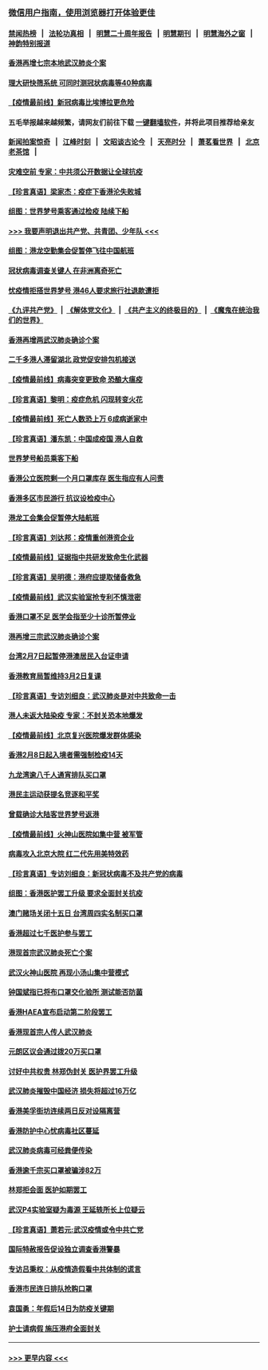 ### [微信用户指南，使用浏览器打开体验更佳](https://github.com/gfw-breaker/banned-news1/blob/master/indexes/wechat-guide.md?t=0)
#### [禁闻热榜](热点新闻.md?t=0)  &nbsp;&nbsp;|&nbsp;&nbsp; [法轮功真相](https://github.com/gfw-breaker/truth/blob/master/README.md?t=0) &nbsp;&nbsp;|&nbsp;&nbsp; [明慧二十周年报告](https://github.com/gfw-breaker/mh-reports/blob/master/README.md?t=0) &nbsp;&nbsp;|&nbsp;&nbsp;[明慧期刊](https://github.com/gfw-breaker/mh-qikan) &nbsp;&nbsp;|&nbsp;&nbsp; [明慧海外之窗](https://github.com/gfw-breaker/mh-news/blob/master/README.md?t=0) &nbsp;&nbsp;|&nbsp;&nbsp; [神韵特别报道](https://github.com/gfw-breaker/mh-news/blob/master/shenyun.md?t=0)
#### [香港再增七宗本地武汉肺炎个案](../pages/nsc415/n11862405.md?t=02121111) 
#### [理大研快筛系统 可同时测冠状病毒等40种病毒](../pages/nsc415/n11862376.md?t=02121111) 
#### [【疫情最前线】新冠病毒比埃博拉更危险](../pages/nsc415/n11862199.md?t=02121111) 
#### 五毛举报越来越频繁，请网友们前往下载 [一键翻墙软件](https://github.com/gfw-breaker/ssr-accounts)，并将此项目推荐给亲友
#### [新闻拍案惊奇](https://github.com/gfw-breaker/banned-news1/blob/master/pages/link4.md) &nbsp;&nbsp;|&nbsp;&nbsp; [江峰时刻](https://github.com/gfw-breaker/banned-news1/blob/master/pages/link4.md) &nbsp;&nbsp;|&nbsp;&nbsp; [文昭谈古论今](https://github.com/gfw-breaker/banned-news1/blob/master/pages/link4.md) &nbsp;&nbsp;|&nbsp;&nbsp; [天亮时分](https://github.com/gfw-breaker/banned-news1/blob/master/pages/link4.md) &nbsp;&nbsp;|&nbsp;&nbsp; [萧茗看世界](https://github.com/gfw-breaker/banned-news1/blob/master/pages/link4.md) &nbsp;&nbsp;|&nbsp;&nbsp; [北京老茶馆](https://github.com/gfw-breaker/banned-news1/blob/master/pages/link4.md) &nbsp;&nbsp;|&nbsp;&nbsp; 
#### [灾难空前 专家：中共须公开数据让全球抗疫](../pages/nsc415/n11862162.md?t=02121111) 
#### [【珍言真语】梁家杰：疫症下香港沦失败城](../pages/nsc415/n11861588.md?t=02121111) 
#### [组图：世界梦号乘客通过检疫 陆续下船](../pages/nsc415/n11858302.md?t=02121111) 
#### [>>> 我要声明退出共产党、共青团、少年队 <<<](https://github.com/begood0513/goodnews/blob/master/quit/letter.md) 
#### [组图：港龙空勤集会促暂停飞往中国航班](../pages/nsc415/n11858190.md?t=02121111) 
#### [冠状病毒调查关键人 在非洲离奇死亡](../pages/nsc415/n11859798.md?t=02121111) 
#### [忧疫情拒搭世界梦号 港46人要求旅行社退款遭拒](../pages/nsc415/n11859849.md?t=02121111) 
#### [《九评共产党》](https://github.com/begood0513/9ping.md/blob/master/README.md) &nbsp;|&nbsp; [《解体党文化》](../../../../jtdwh.md/blob/master/README.md)  &nbsp;|&nbsp; [《共产主义的终极目的》](../../../../gczydzjmd.md/blob/master/README.md) &nbsp;|&nbsp; [《魔鬼在统治我们的世界》](../../../../mgztzwmdsj.md/blob/master/README.md) 
#### [香港再增两武汉肺炎确诊个案](../pages/nsc415/n11859833.md?t=02121111) 
#### [二千多港人滞留湖北 政党促安排包机接送](../pages/nsc415/n11859831.md?t=02121111) 
#### [【疫情最前线】病毒突变更致命 恐酿大瘟疫](../pages/nsc415/n11859604.md?t=02121111) 
#### [【珍言真语】黎明：疫症危机 闪现转变火花](../pages/nsc415/n11859199.md?t=02121111) 
#### [【疫情最前线】死亡人数恐上万 6成病逝家中](../pages/nsc415/n11856687.md?t=02121111) 
#### [【珍言真语】潘东凯：中国成疫国 港人自救](../pages/nsc415/n11856962.md?t=02121111) 
#### [世界梦号船员乘客下船](../pages/nsc415/n11856883.md?t=02121111) 
#### [香港公立医院剩一个月口罩库存 医生指应有人问责](../pages/nsc415/n11856875.md?t=02121111) 
#### [香港多区市民游行 抗议设检疫中心](../pages/nsc415/n11856866.md?t=02121111) 
#### [港龙工会集会促暂停大陆航班](../pages/nsc415/n11856840.md?t=02121111) 
#### [【珍言真语】刘达邦：疫情重创港资企业](../pages/nsc415/n11854274.md?t=02121111) 
#### [【疫情最前线】证据指中共研发致命生化武器](../pages/nsc415/n11853087.md?t=02121111) 
#### [【珍言真语】吴明德：港府应提取储备救急](../pages/nsc415/n11852734.md?t=02121111) 
#### [【疫情最前线】武汉实验室抢专利不慎泄密](../pages/nsc415/n11850310.md?t=02121111) 
#### [香港口罩不足 医学会指至少十诊所暂停业](../pages/nsc415/n11850301.md?t=02121111) 
#### [港再增三宗武汉肺炎确诊个案](../pages/nsc415/n11850328.md?t=02121111) 
#### [台湾2月7日起暂停港澳居民入台证申请](../pages/nsc415/n11850304.md?t=02121111) 
#### [香港教育局暂维持3月2日复课](../pages/nsc415/n11850260.md?t=02121111) 
#### [【珍言真语】专访刘细良：武汉肺炎是对中共致命一击](../pages/nsc415/n11849934.md?t=02121111) 
#### [港人未返大陆染疫 专家：不封关恐本地爆发](../pages/nsc415/n11848021.md?t=02121111) 
#### [【疫情最前线】北京复兴医院爆发群体感染](../pages/nsc415/n11847626.md?t=02121111) 
#### [香港2月8日起入境者需强制检疫14天](../pages/nsc415/n11847658.md?t=02121111) 
#### [九龙湾逾八千人通宵排队买口罩](../pages/nsc415/n11847647.md?t=02121111) 
#### [港民主运动获提名竞逐和平奖](../pages/nsc415/n11847633.md?t=02121111) 
#### [曾载确诊大陆客世界梦号返港](../pages/nsc415/n11847608.md?t=02121111) 
#### [【疫情最前线】火神山医院如集中营 被军管](../pages/nsc415/n11847524.md?t=02121111) 
#### [病毒攻入北京大院 红二代先用美特效药](../pages/nsc415/n11847427.md?t=02121111) 
#### [【珍言真语】专访刘细良：新冠状病毒不及共产党的病毒](../pages/nsc415/n11847164.md?t=02121111) 
#### [组图：香港医护罢工升级 要求全面封关抗疫](../pages/nsc415/n11844107.md?t=02121111) 
#### [澳门赌场关闭十五日 台湾周四实名制买口罩](../pages/nsc415/n11845083.md?t=02121111) 
#### [香港超过七千医护参与罢工](../pages/nsc415/n11845051.md?t=02121111) 
#### [港现首宗武汉肺炎死亡个案](../pages/nsc415/n11844998.md?t=02121111) 
#### [武汉火神山医院 再现小汤山集中营模式](../pages/nsc415/n11844763.md?t=02121111) 
#### [钟国斌指已将布口罩交化验所 测试能否防菌](../pages/nsc415/n11842783.md?t=02121111) 
#### [香港HAEA宣布启动第二阶段罢工](../pages/nsc415/n11842723.md?t=02121111) 
#### [香港现首宗人传人武汉肺炎](../pages/nsc415/n11842766.md?t=02121111) 
#### [元朗区议会通过拨20万买口罩](../pages/nsc415/n11842754.md?t=02121111) 
#### [讨好中共权贵 林郑伪封关 医护界罢工升级](../pages/nsc415/n11842359.md?t=02121111) 
#### [武汉肺炎摧毁中国经济 损失将超过16万亿](../pages/nsc415/n11839723.md?t=02121111) 
#### [香港美孚街坊连续两日反对设隔离营](../pages/nsc415/n11839962.md?t=02121111) 
#### [香港防护中心忧病毒社区蔓延](../pages/nsc415/n11839933.md?t=02121111) 
#### [武汉肺炎病毒可经粪便传染](../pages/nsc415/n11839939.md?t=02121111) 
#### [香港逾千宗买口罩被骗涉82万](../pages/nsc415/n11839914.md?t=02121111) 
#### [林郑拒会面 医护如期罢工](../pages/nsc415/n11839892.md?t=02121111) 
#### [武汉P4实验室疑为毒源 王延轶所长上位疑云](../pages/nsc415/n11835543.md?t=02121111) 
#### [【珍言真语】萧若元:武汉疫情或令中共亡党](../pages/nsc415/n11829394.md?t=02121111) 
#### [国际特赦报告促设独立调查香港警暴](../pages/nsc415/n11833845.md?t=02121111) 
#### [专访吕秉权：从疫情造假看中共体制的谎言](../pages/nsc415/n11833813.md?t=02121111) 
#### [香港市民连日排队抢购口罩](../pages/nsc415/n11833794.md?t=02121111) 
#### [袁国勇：年假后14日为防疫关键期](../pages/nsc415/n11831088.md?t=02121111) 
#### [护士请病假 施压港府全面封关](../pages/nsc415/n11831030.md?t=02121111) 

----
#### [ >>> 更早内容 <<< ](../indexes/nsc415-earlier.md)
